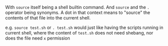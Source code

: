 With `source` itself being a shell builtin command. And `source` and the `.` operator being synonyms.
A dot in that context means to "source" the contents of that file into the current shell.

e.g. `source test.sh` or `. test.sh` would just like having the scripts running in current shell, where the content of `test.sh` does not need shebang, nor does the file need `x` permission
